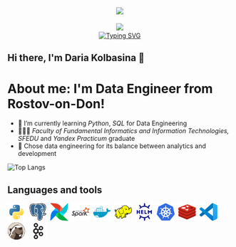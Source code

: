 <div id="header" align="center">
  <img src="https://media3.giphy.com/media/v1.Y2lkPTc5MGI3NjExZW5oemVzenAza3Rxb3gyd2IzanllZjI5Z3N0aXowZGNsOHo3YTd3bSZlcD12MV9pbnRlcm5hbF9naWZfYnlfaWQmY3Q9Zw/ybvZgzU23o0YsN5wIl/giphy.gif" width="100"/> <br> <br>
  <a href="https://t.me/vikhodnoy">
    <img src="https://img.shields.io/badge/Telegram-2CA5E0?style=for-the-badge&logo=telegram&logoColor=white" width="100"/>
  </a><br>
  <a href="https://git.io/typing-svg"><img src="https://readme-typing-svg.herokuapp.com?font=Fira+Code&pause=1000&width=210&lines=SFEDU+IT+graduate" alt="Typing SVG" /></a>
</div>




## Hi there, I'm Daria Kolbasina 👋
# About me:  I'm Data Engineer from Rostov-on-Don! 
- 🌱 I’m currently learning *Python*, *SQL* for Data Engineering
- 👩🏻‍🎓 *Faculty of Fundamental Informatics and Information Technologies, SFEDU* and *Yandex Practicum* graduate
- 💫 Сhose data engineering for its balance between analytics and development

![Top Langs](https://github-readme-stats.vercel.app/api/top-langs/?username=dasha032&langs_count=6)
## Languages and tools
<div>
  <img src="https://github.com/devicons/devicon/blob/master/icons/python/python-original.svg" title="Python" alt="Python" width="40" height="40"/>&nbsp;
  <img src="https://github.com/devicons/devicon/blob/master/icons/postgresql/postgresql-original.svg" title="PostgreSQL" alt="PostgreSQL" width="40" height="40"/>&nbsp;
  <img src="https://github.com/devicons/devicon/blob/master/icons/apacheairflow/apacheairflow-original.svg" title="Airflow" alt="Airflow" width="40" height="40"/>&nbsp;
  <img src="https://github.com/devicons/devicon/blob/master/icons/apachespark/apachespark-original-wordmark.svg" title="Spark" alt="Spark" width="40" height="40"/>&nbsp;
  <img src="https://github.com/devicons/devicon/blob/master/icons/docker/docker-plain.svg" title="Docker" alt="Docker" width="40" height="40"/>&nbsp;
  <img src="https://github.com/devicons/devicon/blob/master/icons/hadoop/hadoop-original.svg" title="Hadoop" alt="Hadoop" width="40" height="40"/>&nbsp;
  <img src="https://github.com/devicons/devicon/blob/master/icons/helm/helm-original.svg" title="Helm" alt="Helm" width="40" height="40"/>&nbsp;
  <img src="https://github.com/devicons/devicon/blob/master/icons/kubernetes/kubernetes-original.svg" title="Kubernetes" alt="Kubernetes" width="40" height="40"/>&nbsp;
  <img src="https://github.com/devicons/devicon/blob/master/icons/redis/redis-original.svg" title="Redis" alt="Redis" width="40" height="40"/>&nbsp;
  <img src="https://github.com/devicons/devicon/blob/master/icons/vscode/vscode-original.svg" title="VSCode" alt="VSCode" width="40" height="40"/>&nbsp;
  <img src="https://github.com/devicons/devicon/blob/master/icons/dbeaver/dbeaver-original.svg" title="DBeaver" alt="DBeaver" width="40" height="40"/>&nbsp;
  <img src="https://github.com/log-z/logos/blob/main/website-logos/kafka.svg" title="Kafka" alt="Kafka" width="40" height="40"/>&nbsp;

</div>


<!--
**dasha032/dasha032** is a ✨ _special_ ✨ repository because its `README.md` (this file) appears on your GitHub profile.

Here are some ideas to get you started:

- 🔭 I’m currently working on ...
- 🌱 I’m currently learning ...
- 👯 I’m looking to collaborate on ...
- 🤔 I’m looking for help with ...
- 💬 Ask me about ...
- 📫 How to reach me: ...
- 😄 Pronouns: ...
- ⚡ Fun fact: ...
-->
